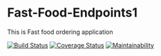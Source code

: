 # Fast-Food-Endpoints1
This is Fast food ordering application

[![Build Status](https://travis-ci.com/Georgeygigz/Fast-Food-Endpoints.svg?branch=ft-delete-order-160366468)](https://travis-ci.com/Georgeygigz/Fast-Food-Endpoints) [![Coverage Status](https://coveralls.io/repos/github/Georgeygigz/Fast-Food-Endpoints/badge.svg?branch=ft-delete-order-160366468)](https://coveralls.io/github/Georgeygigz/Fast-Food-Endpoints?branch=ft-delete-order-160366468) [![Maintainability](https://api.codeclimate.com/v1/badges/a99a88d28ad37a79dbf6/maintainability)](https://codeclimate.com/github/codeclimate/codeclimate/maintainability)

